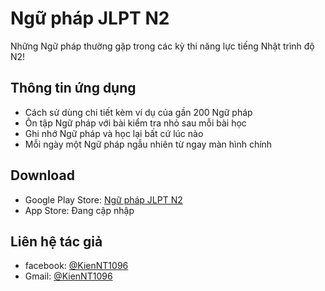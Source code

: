 # Ngữ pháp JLPT N2

Những Ngữ pháp thường gặp trong các kỳ thi năng lực tiếng Nhật trình độ N2!

## Thông tin ứng dụng

- Cách sử dùng chi tiết kèm ví dụ của gần 200 Ngữ pháp
- Ôn tập Ngữ pháp với bài kiểm tra nhỏ sau mỗi bài học
- Ghi nhớ Ngữ pháp và học lại bất cứ lúc nào
- Mỗi ngày một Ngữ pháp ngẫu nhiên từ ngay màn hình chính

## Download 
- Google Play Store: [Ngữ pháp JLPT N2](https://play.google.com/store/apps/details?id=com.kiennt1096.nguphapn2_app.nguphapn2_app)
- App Store: Đang cập nhập 

## Liên hệ tác giả 

- facebook: [@KienNT1096](https://www.facebook.com/KienNT1096/)
- Gmail: [@KienNT1096](https://mail.google.com/mail/?view=cm&source=mailto&to=kiennt1096@gmail.com)
